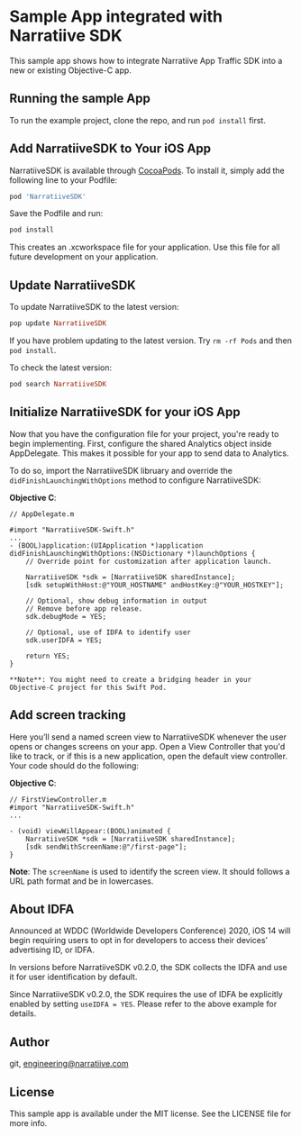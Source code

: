 # Sample App integrated with Narratiive SDK

This sample app shows how to integrate Narratiive App Traffic SDK into a new or existing Objective-C app.

## Running the sample App

To run the example project, clone the repo, and run `pod install` first.

## Add NarratiiveSDK to Your iOS App

NarratiiveSDK is available through [CocoaPods](https://cocoapods.org). To install
it, simply add the following line to your Podfile:

```ruby
pod 'NarratiiveSDK'
```

Save the Podfile and run:

```ruby
pod install
```

This creates an .xcworkspace file for your application. Use this file for all future development on your application.

## Update NarratiiveSDK

To update NarratiiveSDK to the latest version:

```ruby
pop update NarratiiveSDK
```

If you have problem updating to the latest version. Try `rm -rf Pods` and then `pod install`.

To check the latest version:

```ruby
pod search NarratiiveSDK
```

## Initialize NarratiiveSDK for your iOS App

Now that you have the configuration file for your project, you're ready to begin implementing. First, configure the shared Analytics object inside AppDelegate. This makes it possible for your app to send data to Analytics. 

To do so, import the NarratiiveSDK libruary and override the `didFinishLaunchingWithOptions` method to configure NarratiiveSDK:

  
**Objective C**:
    
    // AppDelegate.m
    
    #import "NarratiiveSDK-Swift.h"
    ...
    - (BOOL)application:(UIApplication *)application didFinishLaunchingWithOptions:(NSDictionary *)launchOptions {
        // Override point for customization after application launch.
       
        NarratiiveSDK *sdk = [NarratiiveSDK sharedInstance];
        [sdk setupWithHost:@"YOUR_HOSTNAME" andHostKey:@"YOUR_HOSTKEY"];

        // Optional, show debug information in output
        // Remove before app release.
        sdk.debugMode = YES;

        // Optional, use of IDFA to identify user
        sdk.userIDFA = YES;
     
        return YES;
    }
    
    **Note**: You might need to create a bridging header in your Objective-C project for this Swift Pod.
 

## Add screen tracking

Here you’ll send a named screen view to NarratiiveSDK whenever the user opens or changes screens on your app. Open a View Controller that you'd like to track, or if this is a new application, open the default view controller. Your code should do the following:

 
**Objective C**:
    
    // FirstViewController.m
    #import "NarratiiveSDK-Swift.h"
    ...
    
    - (void) viewWillAppear:(BOOL)animated {
        NarratiiveSDK *sdk = [NarratiiveSDK sharedInstance];
        [sdk sendWithScreenName:@"/first-page"];
    }


**Note**: The `screenName` is used to identify the screen view. It should follows a URL path format and be in lowercases.

## About IDFA

Announced at WDDC (Worldwide Developers Conference) 2020, iOS 14 will begin requiring users to opt in for developers to access their devices’ advertising ID, or IDFA. 

In versions before NarratiiveSDK v0.2.0, the SDK collects the IDFA and use it for user identification by default.

Since NarratiiveSDK  v0.2.0, the SDK requires the use of IDFA be explicitly enabled by setting `useIDFA = YES`. Please refer to the above example for details.


## Author

git, engineering@narratiive.com

## License

This sample app is available under the MIT license. See the LICENSE file for more info.
